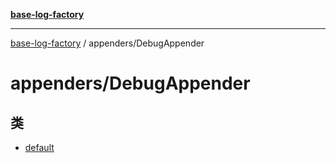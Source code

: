 [**base-log-factory**](../../index.md)

***

[base-log-factory](../../index.md) / appenders/DebugAppender

# appenders/DebugAppender

## 类

- [default](classes/default.md)
